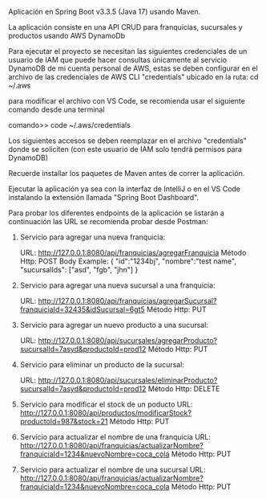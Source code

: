 Aplicación en Spring Boot v3.3.5 (Java 17) usando Maven.

La aplicación consiste en una API CRUD para franquicias, sucursales y productos usando AWS DynamoDb

Para ejecutar el proyecto se necesitan las siguientes credenciales de un usuario de IAM 
que puede hacer consultas únicamente al servicio DynamoDB de mi cuenta personal de AWS, estas se deben 
configurar en el archivo de las credenciales de AWS CLI "credentials"
ubicado en la ruta: cd ~/.aws

para modificar el archivo con VS Code, se recomienda usar el siguiente comando desde una terminal 

comando>> code ~/.aws/credentials

Los siguientes accesos se deben reemplazar en el archivo "credentials" donde se soliciten
(con este usuario de IAM solo tendrá permisos para DynamoDB)

Recuerde installar los paquetes de Maven antes de correr la aplicación.

Ejecutar la aplicación ya sea con la interfaz de IntelliJ o
en el VS Code instalando la extensión llamada "Spring Boot Dashboard".


Para probar los diferentes endpoints de la aplicación se listarán a continuación las URL
se recomienda probar desde Postman:

1. Servicio para agregar una nueva franquicia:
   
   URL: http://127.0.0.1:8080/api/franquicias/agregarFranquicia
   Método Http: POST
   Body Example:
   {
    "id":"1234bj", 
    "nombre":"test name",
    "sucursalIds": ["asd", "fgb", "jhn"]
   } 

2. Servicio para agregar una nueva sucursal a una franquicia:

   URL: http://127.0.0.1:8080/api/franquicias/agregarSucursal?franquiciaId=32435&idSucursal=6gt5
   Método Http: PUT

3. Servicio para agregar un nuevo producto a una sucursal:

   URL: http://127.0.0.1:8080/api/sucursales/agregarProducto?sucursalId=7asyd&productoId=prod12
   Método Http: PUT

4. Servicio para eliminar un producto de la sucursal:

   URL: http://127.0.0.1:8080/api/sucursales/eliminarProducto?sucursalId=7asyd&productoId=prod12
   Método Http: DELETE

5. Servicio para modificar el stock de un poducto
   URL: http://127.0.0.1:8080/api/productos/modificarStock?productoId=987&stock=21
   Método Http: PUT

6. Servicio para actualizar el nombre de una franquicia
   URL: http://127.0.0.1:8080/api/franquicias/actualizarNombre?franquiciaId=1234&nuevoNombre=coca_cola
   Método Http: PUT

7. Servicio para actualizar el nombre de una sucursal
   URL: http://127.0.0.1:8080/api/franquicias/actualizarNombre?franquiciaId=1234&nuevoNombre=coca_cola
   Método Http: PUT